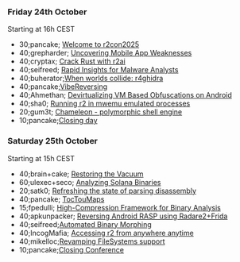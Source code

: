 ### Friday 24th October

Starting at 16h CEST

* 30;pancake; <a href="#welcome">Welcome to r2con2025</a>
* 40;grepharder; <a href="#mobile">Uncovering Mobile App Weaknesses</a>
* 40;cryptax; <a href="#rust">Crack Rust with r2ai</a>
* 40;seifreed; <a href="#inspect">Rapid Insights for Malware Analysts</a>
* 40;buherator;<a href="#r4ghidra">When worlds collide: r4ghidra</a>
* 40;pancake;<a href="#vibe">VibeReversing</a>
* 40;Ahmethan; <a href="#devirt">Devirtualizing VM Based Obfuscations on Android</a>
* 40;sha0; <a href="#mwemu">Running r2 in mwemu emulated processes</a>
* 20;gum3t; <a href="#chameleon">Chameleon - polymorphic shell engine</a>
* 10;pancake;<a href="#close0">Closing day</a>

### Saturday 25th October

Starting at 15h CEST

* 40;brain+cake; <a href="#vacuum">Restoring the Vacuum</a>
* 60;ulexec+seco; <a href="#solana">Analyzing Solana Binaries</a>
* 20;satk0; <a href="#parse">Refreshing the state of parsing disassembly</a>
* 40;pancake; <a href="#toctou">TocTouMaps</a>
* 15;fpedulli; <a href="#comp">High-Compression Framework for Binary Analysis</a>
* 40;apkunpacker; <a href="#rasp">Reversing Android RASP using Radare2+Frida</a>
* 40;seifreed;<a href="#morph">Automated Binary Morphing</a>
* 40;IncogMafia; <a href="#r2web">Accessing r2 from anywhere anytime</a>
* 40;mikelloc;<a href="#rfs">Revamping FileSystems support</a>
* 10;pancake;<a href="#close2">Closing Conference</a>

